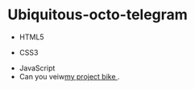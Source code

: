 # Ubiquitous-octo-telegram
- HTML5
* CSS3
+ JavaScript
+ Can you veiw[my project bike ]( https://valeriy230591.github.io/ubiquitous-octo-telegram/).
